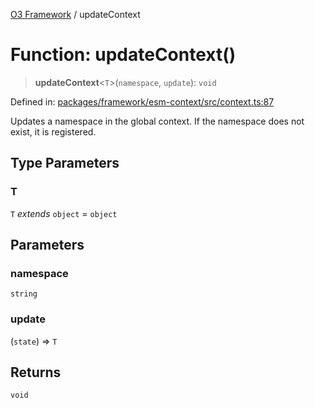 [O3 Framework](../API.md) / updateContext

# Function: updateContext()

> **updateContext**\<`T`\>(`namespace`, `update`): `void`

Defined in: [packages/framework/esm-context/src/context.ts:87](https://github.com/UjjawalPrabhat/openmrs-esm-core/blob/main/packages/framework/esm-context/src/context.ts#L87)

Updates a namespace in the global context. If the namespace does not exist, it is registered.

## Type Parameters

### T

`T` *extends* `object` = `object`

## Parameters

### namespace

`string`

### update

(`state`) => `T`

## Returns

`void`
